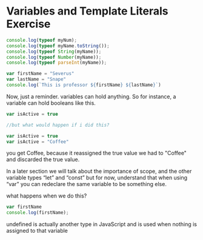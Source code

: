 # Variables and Template Literals Exercise

```js
console.log(typeof myNum);
console.log(typeof myName.toString());
console.log(typeof String(myName));
console.log(typeof Number(myName));
console.log(typeof parseInt(myName));

var firstName = "Severus" 
var lastName = "Snape" 
console.log(`This is professor ${firstName} ${lastName}`)
```

 Now, just a reminder. variables can hold anything. So for instance, a variable can hold booleans like this.

```js
var isActive = true

//but what would happen if i did this?

var isActive = true
var isActive = "Coffee"
```

you get Coffee, because it reassigned the true value we had to "Coffee" and discarded the true value.

In a later section we will talk about the importance of scope, and the other variable types “let” and “const” but for now, understand that when using “var” you can redeclare the same variable to be something else. 

what happens when we do this?

```js
var firstName
console.log(firstName);
```

undefined is actually another type in JavaScript and is used when nothing is assigned to that variable